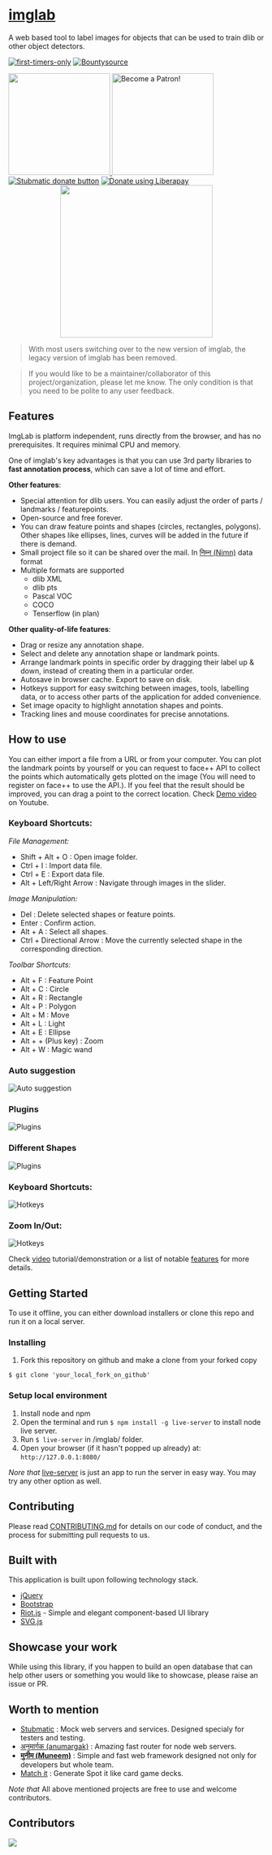 # [imglab](http://imglab.ml/)

A web based tool to label images for objects that can be used to train dlib or other object detectors.

[![first-timers-only](http://img.shields.io/badge/first--timers--only-friendly-blue.svg?style=flat-square)](http://www.firsttimersonly.com/)
[![Bountysource](https://img.shields.io/bountysource/team/imglab/activity.svg)](https://salt.bountysource.com/teams/imglab)

<a href="https://opencollective.com/imglab/donate" target="_blank">
  <img src="https://opencollective.com/imglab/donate/button@2x.png?color=blue" width=200 />
</a>
<a href="https://www.patreon.com/bePatron?u=9531404" data-patreon-widget-type="become-patron-button"><img src="https://c5.patreon.com/external/logo/become_a_patron_button.png" alt="Become a Patron!" width="200" /></a>
<a href="https://www.paypal.com/cgi-bin/webscr?cmd=_s-xclick&hosted_button_id=KQJAX48SPUKNC"> <img src="https://www.paypalobjects.com/webstatic/en_US/btn/btn_donate_92x26.png" alt="Stubmatic donate button"/></a>
<a href="https://liberapay.com/amitgupta/donate"><img alt="Donate using Liberapay" src="https://liberapay.com/assets/widgets/donate.svg"></a>

<div align="center"><img src="img/imglab_logo.png"  width="300px"></div>


> With most users switching over to the new version of imglab, the legacy version of imglab has been removed.

> If you would like to be a maintainer/collaborator of this project/organization, please let me know. The only condition is that you need to be polite to any user feedback.

## Features

ImgLab is platform independent, runs directly from the browser, and has no prerequisites. It requires minimal CPU and memory.

One of imglab's key advantages is that you can use 3rd party libraries to **fast annotation process**, which can save a lot of time and effort.

**Other features**:

* Special attention for dlib users. You can easily adjust the order of parts / landmarks / featurepoints.
* Open-source and free forever.
* You can draw feature points and shapes (circles, rectangles, polygons). Other shapes like ellipses, lines, curves will be added in the future if there is demand. 
* Small project file so it can be shared over the mail. In [निम्न (Nimn)](http://nimn.in) data format
* Multiple formats are supported
  * dlib XML
  * dlib pts
  * Pascal VOC
  * COCO
  * Tenserflow (in plan)
  
**Other quality-of-life features**:

* Drag or resize any annotation shape.
* Select and delete any annotation shape or landmark points.
* Arrange landmark points in specific order by dragging their label up & down, instead of creating them in a particular order.
* Autosave in browser cache. Export to save on disk.
* Hotkeys support for easy switching between images, tools, labelling data, or to access other parts of the application for added convenience.
* Set image opacity to highlight annotation shapes and points.
* Tracking lines and mouse coordinates for precise annotations.

## How to use

You can either import a file from a URL or from your computer. You can plot the landmark points by yourself or you can request to face++ API to collect the points which automatically gets plotted on the image (You will need to register on face++ to use the API.). If you feel that the result should be improved, you can drag a point to the correct location. Check [Demo video](https://youtu.be/Y-bJo_ylHTw) on Youtube.

### Keyboard Shortcuts:

*File Management:*

* Shift + Alt + O : Open image folder.
* Ctrl + I : Import data file.
* Ctrl + E : Export data file.
* Alt + Left/Right Arrow : Navigate through images in the slider.

*Image Manipulation:*

* Del : Delete selected shapes or feature points.
* Enter : Confirm action.
* Alt + A : Select all shapes.
* Ctrl + Directional Arrow : Move the currently selected shape in the corresponding direction.

*Toolbar Shortcuts:*

* Alt + F : Feature Point
* Alt + C : Circle
* Alt + R : Rectangle
* Alt + P : Polygon
* Alt + M : Move
* Alt + L : Light
* Alt + E : Ellipse
* Alt + + (Plus key) : Zoom
* Alt + W : Magic wand


### Auto suggestion

![Auto suggestion](imglab-autosuggestion.gif)

### Plugins

![Plugins](imglab-fpp.gif)

### Different Shapes

![Plugins](imglab-polygon.gif)

### Keyboard Shortcuts:

![Hotkeys](imglab-hotkeys.gif)

### Zoom In/Out:

![Hotkeys](imglab-zoom.gif)

Check [video](https://youtu.be/Y-bJo_ylHTw) tutorial/demonstration or a list of notable [features](features.md) for more details.

## Getting Started

To use it offline, you can either download installers or clone this repo and run it on a local server.

### Installing

1. Fork this repository on github and make a clone from your forked copy
```
$ git clone 'your_local_fork_on_github'
```

### Setup local environment

1. Install node and npm
2. Open the terminal and run `$ npm install -g live-server` to install node live server.
3. Run `$ live-server` in /imglab/ folder.
4. Open your browser (if it hasn't popped up already) at: `http://127.0.0.1:8080/`

*Nore that* [live-server](https://www.npmjs.com/package/live-server) is just an app to run the server in easy way. You may try any other option as well. 

## Contributing 

Please read [CONTRIBUTING.md](https://github.com/NaturalIntelligence/imglab/blob/master/.github/First_Time_Contributors.md) for details on our code of conduct, and the process for submitting pull requests to us.

## Built with

This application is built upon following technology stack.

* [jQuery](https://jquery.com)
* [Bootstrap](https://getbootstrap.com)
* [Riot.js](https://github.com/riot/riot) - Simple and elegant component-based UI library
* [SVG.js](http://svgjs.com)

## Showcase your work

While using this library, if you happen to build an open database that can help other users or something you would like to showcase, please raise an issue or PR.

## Worth to mention

- [Stubmatic](https://github.com/NaturalIntelligence/Stubmatic) : Mock web servers and services. Designed specialy for testers and testing. 
- [अनुमार्गक (anumargak)](https://github.com/node-muneem/anumargak) : Amazing fast router for node web servers.
- **[मुनीम (Muneem)](https://github.com/node-muneem/muneem)** : Simple and fast web framework designed not only for developers but whole team.
- [Match it](https://funcards.github.io/match-it/) : Generate Spot it like card game decks. 

*Note that* All above mentioned projects are free to use and welcome contributors.

## Contributors

<a href="https://github.com/NaturalIntelligence/imglab/graphs/contributors"><img src="https://opencollective.com/imglab/contributors.svg?width=890&button=false" /></a>

